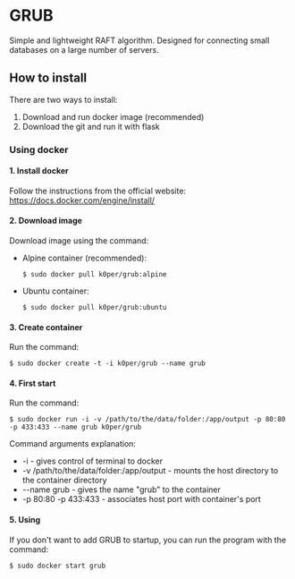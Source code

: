 # GRUB

Simple and lightweight RAFT algorithm. Designed for connecting small databases on a large number of servers.

## How to install 
There are two ways to install:
  1. Download and run docker image (recommended)
  2. Download the git and run it with flask
 
### Using docker

#### 1. Install docker
Follow the instructions from the official website: https://docs.docker.com/engine/install/

#### 2. Download image
Download image using the command:

- Alpine container (recommended):

      $ sudo docker pull k0per/grub:alpine
  
- Ubuntu container:

      $ sudo docker pull k0per/grub:ubuntu

#### 3. Create container
Run the command: 
    
    $ sudo docker create -t -i k0per/grub --name grub
  
#### 4. First start
Run the command:

    $ sudo docker run -i -v /path/to/the/data/folder:/app/output -p 80:80 -p 433:433 --name grub k0per/grub
    
Command arguments explanation: 
    
* -i - gives control of terminal to docker
* -v /path/to/the/data/folder:/app/output - mounts the host directory to the container directory
* --name grub - gives the name "grub" to the container
* -p 80:80 -p 433:433 - associates host port with container's port
    
#### 5. Using
If you don't want to add GRUB to startup, you can run the program with the command:

    $ sudo docker start grub
    
